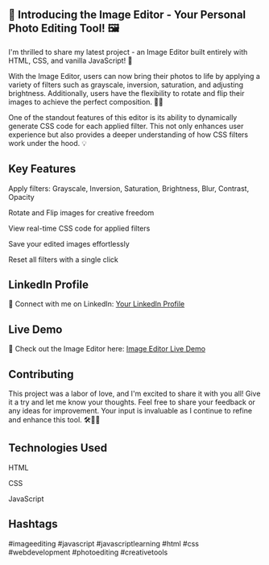 ## 🎨 Introducing the Image Editor - Your Personal Photo Editing Tool! 🖼️

I'm thrilled to share my latest project - an Image Editor built entirely with HTML, CSS, and vanilla JavaScript! 🚀

With the Image Editor, users can now bring their photos to life by applying a variety of filters such as grayscale, inversion, saturation, and adjusting brightness. Additionally, users have the flexibility to rotate and flip their images to achieve the perfect composition. 🔄✨

One of the standout features of this editor is its ability to dynamically generate CSS code for each applied filter. This not only enhances user experience but also provides a deeper understanding of how CSS filters work under the hood. 💡

## Key Features 

Apply filters: Grayscale, Inversion, Saturation, Brightness, Blur, Contrast, Opacity

Rotate and Flip images for creative freedom

View real-time CSS code for applied filters

Save your edited images effortlessly

Reset all filters with a single click

## LinkedIn Profile
🔗 Connect with me on LinkedIn: [Your LinkedIn Profile](https://www.linkedin.com/in/deepraj-ghadashi-1b4aa2200/)

## Live Demo

🔗 Check out the Image Editor here: [Image Editor Live Demo](https://image-editor-five-fawn.vercel.app/)

## Contributing
This project was a labor of love, and I'm excited to share it with you all! Give it a try and let me know your thoughts. Feel free to share your feedback or any ideas for improvement. Your input is invaluable as I continue to refine and enhance this tool. 🛠️👩‍💻

## Technologies Used
HTML

CSS

JavaScript

## Hashtags
#imageediting #javascript #javascriptlearning #html #css #webdevelopment #photoediting #creativetools
